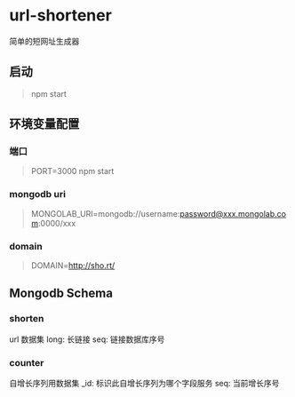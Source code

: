 # url-shortener
简单的短网址生成器

## 启动
> npm start

## 环境变量配置
### 端口
> PORT=3000 npm start
### mongodb uri
> MONGOLAB_URI=mongodb://username:password@xxx.mongolab.com:0000/xxx
### domain
> DOMAIN=http://sho.rt/

## Mongodb Schema
### shorten
url 数据集
long: 长链接
seq: 链接数据库序号
### counter
自增长序列用数据集
_id: 标识此自增长序列为哪个字段服务
seq: 当前增长序号
